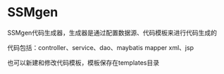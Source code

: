 # SSMgen
SSMgen代码生成器，生成器是通过配置数据源、代码模板来进行代码生成的

代码包括：controller、service、dao、maybatis mapper xml、jsp

也可以新建和修改代码模板，模板保存在templates目录
